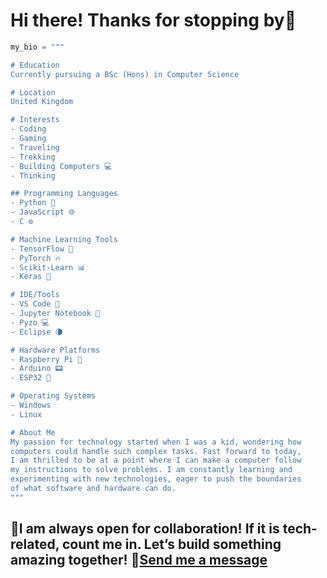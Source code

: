 # Hi there! Thanks for stopping by👋
```python
my_bio = """

# Education
Currently pursuing a BSc (Hons) in Computer Science

# Location
United Kingdom 

# Interests
- Coding
- Gaming
- Traveling
- Trekking
- Building Computers 💻
- Thinking

## Programming Languages
- Python 🐍
- JavaScript 🌐
- C ⚙️

# Machine Learning Tools
- TensorFlow 🔶
- PyTorch 🔥
- Scikit-Learn 📊
- Keras 🧬

# IDE/Tools
- VS Code 📝
- Jupyter Notebook 📒
- Pyzo 💻
- Eclipse 🌘

# Hardware Platforms
- Raspberry Pi 🍓
- Arduino 📟
- ESP32 📡

# Operating Systems
- Windows
- Linux

# About Me
My passion for technology started when I was a kid, wondering how  
computers could handle such complex tasks. Fast forward to today,  
I am thrilled to be at a point where I can make a computer follow  
my instructions to solve problems. I am constantly learning and  
experimenting with new technologies, eager to push the boundaries  
of what software and hardware can do.  
"""
```
## 🚀I am always open for collaboration! If it is tech-related, count me in. Let’s build something amazing together! 📧[Send me a message](mailto:sansingh3030@gmail.com)

